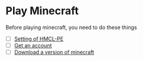 # Play Minecraft

Before playing minecraft, you need to do these things

* [ ] [Setting of HMCL-PE](../basic-settings/global-game-settings/)
* [ ] [Get an account](../accounts/add-an-account/)
* [ ] [Download a version of minecraft](../prepare-for-minecraft/download/)
